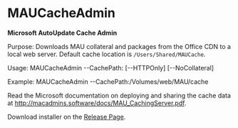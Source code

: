 # MAUCacheAdmin
<b>Microsoft AutoUpdate Cache Admin</b>

Purpose: Downloads MAU collateral and packages from the Office CDN to a local web server. Default cache location is `/Users/Shared/MAUCache`.

Usage: MAUCacheAdmin --CachePath:<path> [--HTTPOnly] [--NoCollateral]

Example: MAUCacheAdmin --CachePath:/Volumes/web/MAU/cache

Read the Microsoft documentation on deploying and sharing the cache data at <http://macadmins.software/docs/MAU_CachingServer.pdf>.

Download installer on the [Release Page](https://github.com/jaknz/MAUCacheAdmin/releases).